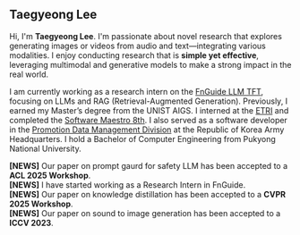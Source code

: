 ## Taegyeong Lee

Hi, I'm **Taegyeong Lee**. I'm passionate about novel research that explores generating images or videos from audio and text—integrating various modalities. I enjoy conducting research that is **simple yet effective**, leveraging multimodal and generative models to make a strong impact in the real world.

I am currently working as a research intern on the [FnGuide LLM TFT](https://www.fnguide.com), focusing on LLMs and RAG (Retrieval-Augmented Generation). Previously, I earned my Master’s degree from the UNIST AIGS. I interned at the [ETRI](https://www.etri.re.kr/intro.html) and completed the [Software Maestro 8th](https://www.swmaestro.org/sw/main/main.do). I also served as a software developer in the [Promotion Data Management Division](https://www.army.mil.kr/sites/army/index.do) at the Republic of Korea Army Headquarters. I hold a Bachelor of Computer Engineering from Pukyong National University.

**[NEWS]** Our paper on prompt gaurd for safety LLM has been accepted to a **ACL 2025 Workshop**.  
**[NEWS]** I have started working as a Research Intern in FnGuide.  
**[NEWS]** Our paper on knowledge distillation has been accepted to a **CVPR 2025 Workshop**.  
**[NEWS]** Our paper on sound to image generation has been accepted to a **ICCV 2023**.  
